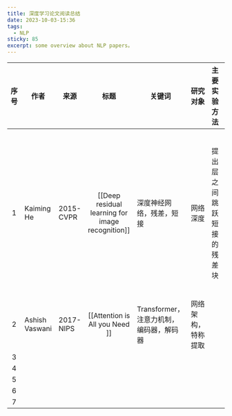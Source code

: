 ```yaml
---
title: 深度学习论文阅读总结
date: 2023-10-03-15:36
tags:
  - NLP
sticky: 85
excerpt: some overview about NLP papers。
---
```

| 序号 | 作者           | 来源      |                       标题                       | 关键词                                  | 研究对象 | 主要实验方法               | 结论                                                         | 阅读日期            |
|:----:| -------------- | --------- |:------------------------------------------------:| --------------------------------------- | -------- | -------------------------- | ------------------------------------------------------------ | ------------------- |
|  1   | Kaiming He     | 2015-CVPR | [[Deep residual learning for image recognition]] | 深度神经网络，残差，短接                | 网络深度 | 提出层之间跳跃短接的残差块 | 解决深层网络退化问题，并提升了网络效果，是后续深层网络的基石 | 2023-08-10 16:06:07 |
|  2   | Ashish Vaswani | 2017-NIPS |         [[Attention is All you Need  ]]          | Transformer，注意力机制，编码器，解码器 | 网络架构，特称提取 |                            |                                                              |                     |
|  3   |                |           |                                                  |                                         |          |                            |                                                              |                     |
|  4   |                |           |                                                  |                                         |          |                            |                                                              |                     |
|  5   |                |           |                                                  |                                         |          |                            |                                                              |                     |
|  6   |                |           |                                                  |                                         |          |                            |                                                              |                     |
|  7   |                |           |                                                  |                                         |          |                            |                                                              |                     |
